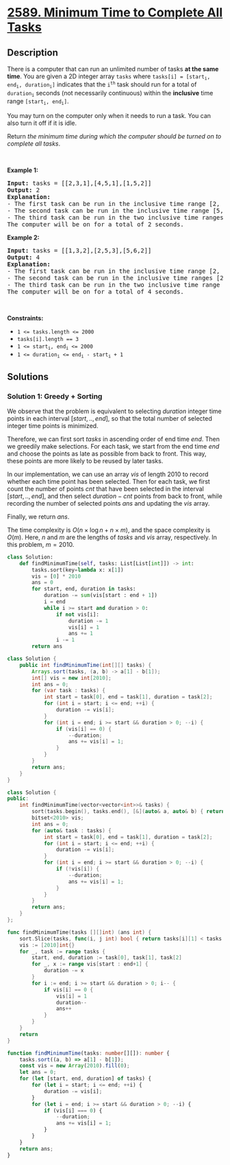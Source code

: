 # [2589. Minimum Time to Complete All Tasks](https://leetcode.com/problems/minimum-time-to-complete-all-tasks)


## Description

<p>There is a computer that can run an unlimited number of tasks <strong>at the same time</strong>. You are given a 2D integer array <code>tasks</code> where <code>tasks[i] = [start<sub>i</sub>, end<sub>i</sub>, duration<sub>i</sub>]</code> indicates that the <code>i<sup>th</sup></code> task should run for a total of <code>duration<sub>i</sub></code> seconds (not necessarily continuous) within the <strong>inclusive</strong> time range <code>[start<sub>i</sub>, end<sub>i</sub>]</code>.</p>

<p>You may turn on the computer only when it needs to run a task. You can also turn it off if it is idle.</p>

<p>Return <em>the minimum time during which the computer should be turned on to complete all tasks</em>.</p>

<p>&nbsp;</p>
<p><strong class="example">Example 1:</strong></p>

<pre>
<strong>Input:</strong> tasks = [[2,3,1],[4,5,1],[1,5,2]]
<strong>Output:</strong> 2
<strong>Explanation:</strong> 
- The first task can be run in the inclusive time range [2, 2].
- The second task can be run in the inclusive time range [5, 5].
- The third task can be run in the two inclusive time ranges [2, 2] and [5, 5].
The computer will be on for a total of 2 seconds.
</pre>

<p><strong class="example">Example 2:</strong></p>

<pre>
<strong>Input:</strong> tasks = [[1,3,2],[2,5,3],[5,6,2]]
<strong>Output:</strong> 4
<strong>Explanation:</strong> 
- The first task can be run in the inclusive time range [2, 3].
- The second task can be run in the inclusive time ranges [2, 3] and [5, 5].
- The third task can be run in the two inclusive time range [5, 6].
The computer will be on for a total of 4 seconds.
</pre>

<p>&nbsp;</p>
<p><strong>Constraints:</strong></p>

<ul>
	<li><code>1 &lt;= tasks.length &lt;= 2000</code></li>
	<li><code>tasks[i].length == 3</code></li>
	<li><code>1 &lt;= start<sub>i</sub>, end<sub>i</sub> &lt;= 2000</code></li>
	<li><code>1 &lt;= duration<sub>i</sub> &lt;= end<sub>i</sub> - start<sub>i</sub> + 1 </code></li>
</ul>

## Solutions

### Solution 1: Greedy + Sorting

We observe that the problem is equivalent to selecting $duration$ integer time points in each interval $[start,..,end]$, so that the total number of selected integer time points is minimized.

Therefore, we can first sort $tasks$ in ascending order of end time $end$. Then we greedily make selections. For each task, we start from the end time $end$ and choose the points as late as possible from back to front. This way, these points are more likely to be reused by later tasks.

In our implementation, we can use an array $vis$ of length $2010$ to record whether each time point has been selected. Then for each task, we first count the number of points $cnt$ that have been selected in the interval $[start,..,end]$, and then select $duration - cnt$ points from back to front, while recording the number of selected points $ans$ and updating the $vis$ array.

Finally, we return $ans$.

The time complexity is $O(n \times \log n + n \times m)$, and the space complexity is $O(m)$. Here, $n$ and $m$ are the lengths of $tasks$ and $vis$ array, respectively. In this problem, $m = 2010$.

<!-- tabs:start -->

```python
class Solution:
    def findMinimumTime(self, tasks: List[List[int]]) -> int:
        tasks.sort(key=lambda x: x[1])
        vis = [0] * 2010
        ans = 0
        for start, end, duration in tasks:
            duration -= sum(vis[start : end + 1])
            i = end
            while i >= start and duration > 0:
                if not vis[i]:
                    duration -= 1
                    vis[i] = 1
                    ans += 1
                i -= 1
        return ans
```

```java
class Solution {
    public int findMinimumTime(int[][] tasks) {
        Arrays.sort(tasks, (a, b) -> a[1] - b[1]);
        int[] vis = new int[2010];
        int ans = 0;
        for (var task : tasks) {
            int start = task[0], end = task[1], duration = task[2];
            for (int i = start; i <= end; ++i) {
                duration -= vis[i];
            }
            for (int i = end; i >= start && duration > 0; --i) {
                if (vis[i] == 0) {
                    --duration;
                    ans += vis[i] = 1;
                }
            }
        }
        return ans;
    }
}
```

```cpp
class Solution {
public:
    int findMinimumTime(vector<vector<int>>& tasks) {
        sort(tasks.begin(), tasks.end(), [&](auto& a, auto& b) { return a[1] < b[1]; });
        bitset<2010> vis;
        int ans = 0;
        for (auto& task : tasks) {
            int start = task[0], end = task[1], duration = task[2];
            for (int i = start; i <= end; ++i) {
                duration -= vis[i];
            }
            for (int i = end; i >= start && duration > 0; --i) {
                if (!vis[i]) {
                    --duration;
                    ans += vis[i] = 1;
                }
            }
        }
        return ans;
    }
};
```

```go
func findMinimumTime(tasks [][]int) (ans int) {
	sort.Slice(tasks, func(i, j int) bool { return tasks[i][1] < tasks[j][1] })
	vis := [2010]int{}
	for _, task := range tasks {
		start, end, duration := task[0], task[1], task[2]
		for _, x := range vis[start : end+1] {
			duration -= x
		}
		for i := end; i >= start && duration > 0; i-- {
			if vis[i] == 0 {
				vis[i] = 1
				duration--
				ans++
			}
		}
	}
	return
}
```

```ts
function findMinimumTime(tasks: number[][]): number {
    tasks.sort((a, b) => a[1] - b[1]);
    const vis = new Array(2010).fill(0);
    let ans = 0;
    for (let [start, end, duration] of tasks) {
        for (let i = start; i <= end; ++i) {
            duration -= vis[i];
        }
        for (let i = end; i >= start && duration > 0; --i) {
            if (vis[i] === 0) {
                --duration;
                ans += vis[i] = 1;
            }
        }
    }
    return ans;
}
```

<!-- tabs:end -->

<!-- end -->
